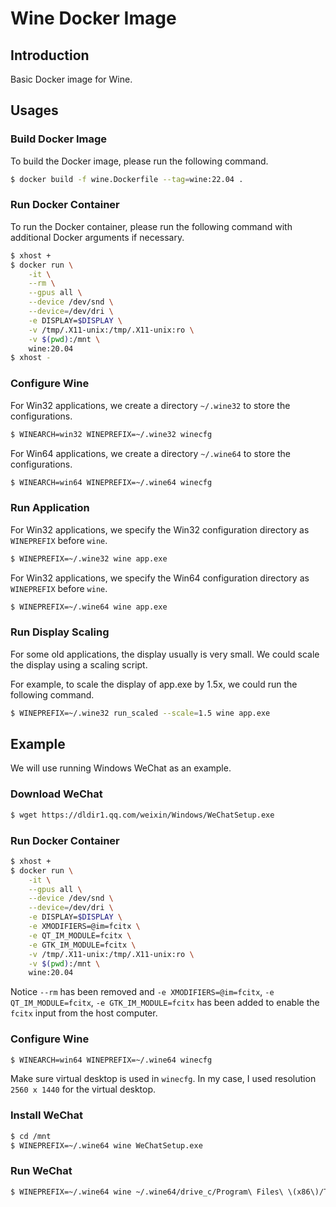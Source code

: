 # Wine Docker Image

## Introduction

Basic Docker image for Wine.


## Usages

### Build Docker Image

To build the Docker image, please run the following command.

```bash
$ docker build -f wine.Dockerfile --tag=wine:22.04 .
```

### Run Docker Container

To run the Docker container, please run the following command with additional Docker arguments if necessary.

```bash
$ xhost +
$ docker run \
    -it \
    --rm \
    --gpus all \
    --device /dev/snd \
    --device=/dev/dri \
    -e DISPLAY=$DISPLAY \
    -v /tmp/.X11-unix:/tmp/.X11-unix:ro \
    -v $(pwd):/mnt \
    wine:20.04
$ xhost -
```

### Configure Wine

For Win32 applications, we create a directory `~/.wine32` to store the configurations.

```bash
$ WINEARCH=win32 WINEPREFIX=~/.wine32 winecfg
```

For Win64 applications, we create a directory `~/.wine64` to store the configurations.

```bash
$ WINEARCH=win64 WINEPREFIX=~/.wine64 winecfg
```

### Run Application

For Win32 applications, we specify the Win32 configuration directory as `WINEPREFIX` before `wine`.

```bash
$ WINEPREFIX=~/.wine32 wine app.exe
```


For Win32 applications, we specify the Win64 configuration directory as `WINEPREFIX` before `wine`.

```bash
$ WINEPREFIX=~/.wine64 wine app.exe
```

### Run Display Scaling

For some old applications, the display usually is very small. We could scale the display using a scaling script.

For example, to scale the display of app.exe by 1.5x, we could run the following command.


```bash
$ WINEPREFIX=~/.wine32 run_scaled --scale=1.5 wine app.exe
```

## Example

We will use running Windows WeChat as an example.

### Download WeChat

```bash
$ wget https://dldir1.qq.com/weixin/Windows/WeChatSetup.exe
```

### Run Docker Container

```bash
$ xhost +
$ docker run \
    -it \
    --gpus all \
    --device /dev/snd \
    --device=/dev/dri \
    -e DISPLAY=$DISPLAY \
    -e XMODIFIERS=@im=fcitx \
    -e QT_IM_MODULE=fcitx \
    -e GTK_IM_MODULE=fcitx \
    -v /tmp/.X11-unix:/tmp/.X11-unix:ro \
    -v $(pwd):/mnt \
    wine:20.04
```

Notice `--rm` has been removed and `-e XMODIFIERS=@im=fcitx`, `-e QT_IM_MODULE=fcitx`, `-e GTK_IM_MODULE=fcitx` has been added to enable the `fcitx` input from the host computer.

### Configure Wine

```bash
$ WINEARCH=win64 WINEPREFIX=~/.wine64 winecfg
```

Make sure virtual desktop is used in `winecfg`. In my case, I used resolution `2560 x 1440` for the virtual desktop.

### Install WeChat

```bash
$ cd /mnt
$ WINEPREFIX=~/.wine64 wine WeChatSetup.exe
```

### Run WeChat

```bash
$ WINEPREFIX=~/.wine64 wine ~/.wine64/drive_c/Program\ Files\ \(x86\)/Tencent/WeChat/WeChat.exe
```

